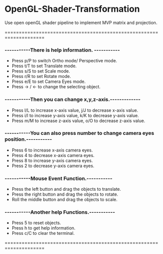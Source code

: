 # OpenGL-Shader-Transformation
Use open openGL shader pipeline to implement MVP matrix and projection.

====================================================================
###  -----------There is help information. -----------
+ Press p/P to switch Ortho mode/ Perspective mode.
+ Press t/T to set Translate mode.
+ Press s/S to set Scale mode.
+ Press r/R to set Rotate mode.
+ Press e/E to set Camera Eyes mode.
+ Press -> / <- to change the selecting object.

### -----------Then you can change x,y,z-axis.-------------
+ Press l/L to increase x-axis value, j/J to decrease x-axis value.
+ Press i/I to increase y-axis value, k/K to decrease y-axis value.
+ Press m/M to increase z-axis value, o/O to decrease z-axis value.

### -----------You can also press number to change camera eyes position.-----------
+ Press 6 to increase x-axis camera eyes.
+ Press 4 to decrease x-axis camera eyes.
+ Press 8 to increase y-axis camera eyes.
+ Press 2 to decrease y-axis camera eyes.
			
### -----------Mouse Event Function.-----------
+ Press the left button and drag the objects to translate.
+ Press the right button and drag the objects to rotate.
+ Roll the middle button and drag the objects to scale.
			
### -----------Another help Functions.-----------
+ Press 5 to reset objects.
+ Press h to get help information.
+ Press c/C to clear the terminal.

====================================================================
